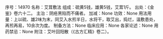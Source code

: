 序号：14970
名称：艾茸敷法
组成：硫黄5钱，雄黄5钱，艾茸1斤。
出处：《金鉴》卷六十二。
主治：阴疮黑陷而不痛者。
加减：None
功效：None
用法用量：上以硫、雄2味为末，同艾入水煎半日，水将干，取艾出，捣烂，温敷患处，再煎再易，10余次为度。
制备方法：None
临床应用：None
各家论述：None
用药禁忌：None
附注：艾叶回阳散（《古方汇精》卷二）。

